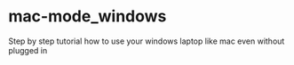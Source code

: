 # mac-mode_windows
Step by step tutorial how to use your windows laptop like mac even without plugged in
